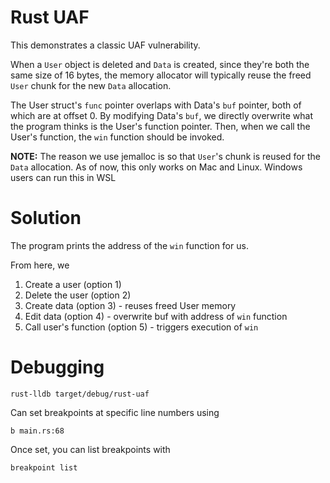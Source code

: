 # Rust UAF 

This demonstrates a classic UAF vulnerability.

When a `User` object is deleted and `Data` is created, since they're both the same size of 16 bytes, the memory allocator will typically reuse the freed `User` chunk for the new `Data` allocation.

The User struct's `func` pointer overlaps with Data's `buf` pointer, both of which are at offset 0. By modifying Data's `buf`, we directly overwrite what the program thinks is the User's function pointer. Then, when we call the User's function, the `win` function should be invoked.

 **NOTE:** The reason we use jemalloc is so that `User`'s chunk is reused for the `Data` allocation. As of now, this only works on Mac and Linux. Windows users can run this in WSL

# Solution

The program prints the address of the `win` function for us.

From here, we
1. Create a user (option 1)
2. Delete the user (option 2)
3. Create data (option 3) - reuses freed User memory
4. Edit data (option 4) - overwrite buf with address of `win` function
5. Call user's function (option 5) - triggers execution of `win`

# Debugging

```
rust-lldb target/debug/rust-uaf
```

Can set breakpoints at specific line numbers using
```
b main.rs:68
```

Once set, you can list breakpoints with
```
breakpoint list
```
